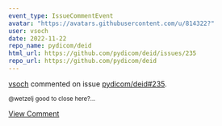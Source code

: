 ```yaml
---
event_type: IssueCommentEvent
avatar: "https://avatars.githubusercontent.com/u/814322?"
user: vsoch
date: 2022-11-22
repo_name: pydicom/deid
html_url: https://github.com/pydicom/deid/issues/235
repo_url: https://github.com/pydicom/deid
---
```


<a href='https://github.com/vsoch' target='_blank'>vsoch</a> commented on issue <a href='https://github.com/pydicom/deid/issues/235' target='_blank'>pydicom/deid#235</a>.

<small>@wetzelj good to close here?...</small>

<a href='https://github.com/pydicom/deid/issues/235' target='_blank'>View Comment</a>